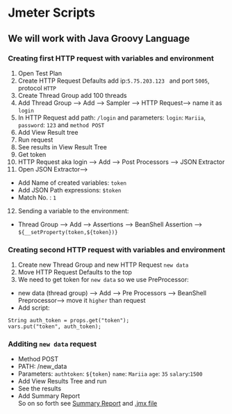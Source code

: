 # Jmeter Scripts
## We will work with Java Groovy Language
### Creating first HTTP request with variables and environment
1. Open Test Plan
2. Create  HTTP Request Defaults add ip:`5.75.203.123 ` and port `5005`, protocol `HTTP`
3. Create Thread Group add 100 threads
4. Add Thread Group --> Add --> Sampler --> HTTP Request--> name it as `login`
5. In HTTP Request add path: `/login`    and parameters: `login`: `Mariia`, `password`: `123` and `method POST`
6. Add View Result tree
7. Run request
8. See results in View Result Tree
9. Get token
10. HTTP Request aka login --> Add --> Post Processors --> JSON Extractor
11. Open JSON Extractor-->
+ Add Name of created variables: `token`
+ Add JSON Path expressions: `$token`
+ Match No. : `1`
12. Sending a variable to the environment:
+ Thread Group    --> Add --> Assertions --> BeanShell Assertion --> `${__setProperty(token,${token})}`
### Creating second HTTP request with variables and environment
1. Create new Thread Group and new HTTP Request `new data`
2. Move HTTP Request Defaults to the top 
3. We need to get token for `new data` so we use PreProcessor:
+ new data (thread group) --> Add --> Pre Processors --> BeanShell Preprocessor--> move it `higher` than request
+ Add script:
```
String auth_token = props.get("token");
vars.put("token", auth_token);
```
### Additing `new data` request
+ Method POST
+ PATH: /new_data
+ Parameters: `authtoken`: `${token}`
              `name`: `Mariia`
              `age`: `35`
              `salary`:`1500`
+ Add View Results Tree and run
+ See the results
+ Add Summary Report       
So on so forth see [Summary Report](https://github.com/MariaDash/Jmeter/blob/main/summary_scripts.csv) and [.jmx file](https://github.com/MariaDash/Jmeter/blob/main/Script.jmx)                
